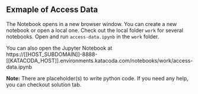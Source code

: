 ## Exmaple of Access Data
The Notebook opens in a new browser window. You can create a new notebook or open a local one. Check out the local folder `work` for several notebooks. Open and run `access-data.ipynb` in the `work` folder.

You can also open the Jupyter Notebook at https://[[HOST_SUBDOMAIN]]-8888-[[KATACODA_HOST]].environments.katacoda.com/notebooks/work/access-data.ipynb

**Note:**
There are placeholder(s) to write python code. If you need any help, you can checkout solution tab.